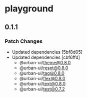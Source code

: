 # playground

## 0.1.1

### Patch Changes

- Updated dependencies [5bf8d05]
- Updated dependencies [cbf6ffd]
  - @urban-ui/theme@0.8.0
  - @urban-ui/reset@0.8.0
  - @urban-ui/tag@0.8.0
  - @urban-ui/flex@0.8.0
  - @urban-ui/text@0.8.0
  - @urban-ui/test@0.7.2
